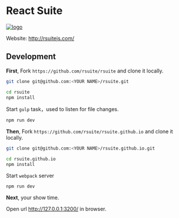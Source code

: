 # React Suite

[![logo](https://user-images.githubusercontent.com/1203827/44192693-0440f400-a163-11e8-9d7c-0cc55797e0cb.png)](https://rsuitejs.com)

Website: http://rsuitejs.com/

## Development



**First**, Fork `https://github.com/rsuite/rsuite` and clone it locally.

```zsh
git clone git@github.com:<YOUR NAME>/rsuite.git

cd rsuite
npm install
```
Start `gulp` task，used to listen for file changes.


```zsh
npm run dev
```

**Then**, Fork `https://github.com/rsuite/rsuite.github.io` and clone it locally.

```zsh
git clone git@github.com:<YOUR NAME>/rsuite.github.io.git

cd rsuite.github.io
npm install
```

Start `webpack` server

```zsh
npm run dev
```


**Next**, your show time.

Open url http://127.0.0.1:3200/ in browser.